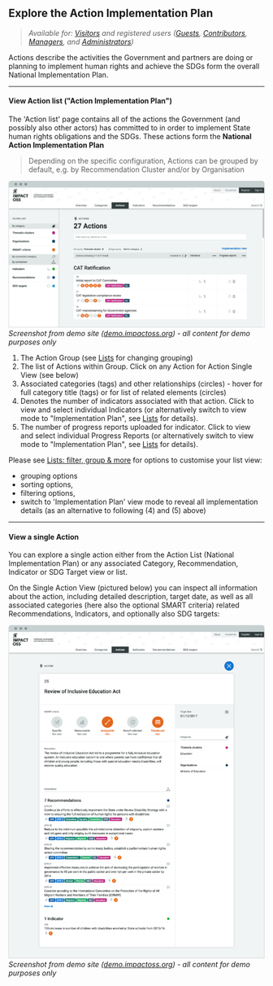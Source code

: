 ## Explore the Action Implementation Plan

> _Available for: [Visitors](/visitors/visitor.md) and registered users ([Guests](/guests/guest.md), [Contributors](/contributors/contributor.md), [Managers](/managers/manager.md), and [Administrators](/admins/admin.md))_

Actions describe the activities the Government and partners are doing or planning to implement human rights and achieve the SDGs form the overall National Implementation Plan.

---

#### View Action list ("Action Implementation Plan")

The 'Action list' page contains all of the actions the Government (and possibly also other actors) has committed to in order to implement State human rights obligations and the SDGs. These actions form the **National Action Implementation Plan**

> Depending on the specific configuration, Actions can be grouped by default, e.g. by Recommendation Cluster and/or by Organisation

![](/assets/v-actions.png)
_Screenshot from demo site ([demo.impactoss.org](https://demo.impactoss.org)) - all content for demo purposes only_

1. The Action Group (see [Lists](/visitors/lists.md) for changing grouping)
2. The list of Actions within Group. Click on any Action for Action Single View (see below)
3. Associated categories (tags) and other relationships (circles) - hover for full category title (tags) or for list of related elements (circles)
4. Denotes the number of indicators associated with that action. Click to view and select individual Indicators  (or alternatively switch to view mode to "Implementation Plan", see [Lists](/visitors/lists.md) for details).
5. The number of progress reports uploaded for indicator. Click to view and select individual Progress Reports (or alternatively switch to view mode to "Implementation Plan", see [Lists](/visitors/lists.md) for details).

Please see [Lists: filter, group & more](/visitors/lists.md) for options to customise your list view:
* grouping options
* sorting options,
* filtering options,
* switch to 'Implementation Plan' view mode to reveal all implementation details (as an alternative to following (4) and (5) above)

---

#### View a single Action

You can explore a single action either from the Action List (National Implementation Plan) or any associated Category, Recommendation, Indicator or SDG Target view or list.

On the Single Action View (pictured below) you can inspect all information about the action, including detailed description, target date, as well as all associated categories (here also the optional SMART criteria) related Recommendations, Indicators, and optionally also SDG targets:

![](/assets/v-action-single.png)
_Screenshot from demo site ([demo.impactoss.org](https://demo.impactoss.org)) - all content for demo purposes only_

